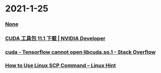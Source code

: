 
# 2021-1-25

### [None](https://www.bilibili.com/video/av245282683/)

### [CUDA 工具包 11.1 下载 | NVIDIA Developer](https://developer.nvidia.com/zh-cn/cuda-downloads)

### [cuda - Tensorflow cannot open libcuda.so.1 - Stack Overflow](https://stackoverflow.com/questions/41890549/tensorflow-cannot-open-libcuda-so-1)

### [How to Use Linux SCP Command – Linux Hint](https://linuxhint.com/linux_scp_command/)